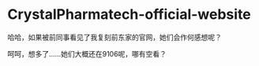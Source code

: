 # CrystalPharmatech-official-website
<p>哈哈，如果被前同事看见了我复刻前东家的官网，她们会作何感想呢？</p>
<p>呵呵，想多了……她们大概还在9106呢，哪有空看？</p>
